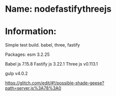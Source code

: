 # Name: nodefastifythreejs

# Information:
  Simple test build. babel, three, fastify


Packages:
esm 3.2.25

Babel js 7.15.8
Fastify js 3.22.1
Three js v0.113.1

gulp v4.0.2


https://glitch.com/edit/#!/possible-shade-geese?path=server.js%3A78%3A0